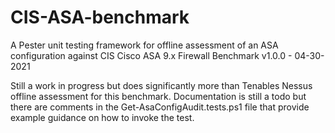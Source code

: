 # CIS-ASA-benchmark
A Pester unit testing framework for offline assessment of an ASA configuration against CIS Cisco ASA 9.x Firewall Benchmark v1.0.0 - 04-30-2021

Still a work in progress but does significantly more than Tenables Nessus offline assessment for this benchmark.
Documentation is still a todo but there are comments in the Get-AsaConfigAudit.tests.ps1 file that provide example guidance on how to invoke the test.
